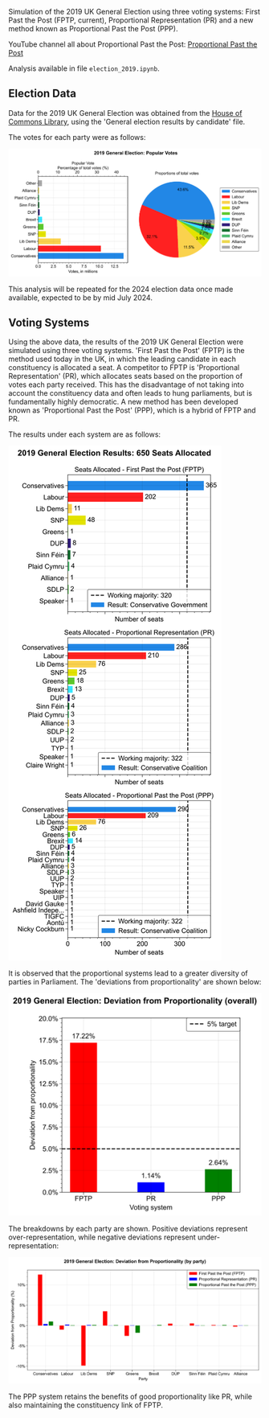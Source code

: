 Simulation of the 2019 UK General Election using three voting systems: First Past the Post (FPTP, current), Proportional Representation (PR) and a new method known as Proportional Past the Post (PPP).

YouTube channel all about Proportional Past the Post:
[Proportional Past the Post](https://www.youtube.com/@ProportionalPastthePost)

Analysis available in file `election_2019.ipynb`.

## Election Data

Data for the 2019 UK General Election was obtained from the [House of Commons Library](https://commonslibrary.parliament.uk/research-briefings/cbp-8749/), using the 'General election results by candidate' file.

The votes for each party were as follows:

![2019 UK General Election Results](figures/2019_general_election_popular_votes.svg)

This analysis will be repeated for the 2024 election data once made available, expected to be by mid July 2024.

## Voting Systems

Using the above data, the results of the 2019 UK General Election were simulated using three voting systems. 'First Past the Post' (FPTP) is the method used today in the UK, in which the leading candidate in each constituency is allocated a seat. A competitor to FPTP is 'Proportional Representation' (PR), which allocates seats based on the proportion of votes each party received. This has the disadvantage of not taking into account the constituency data and often leads to hung parliaments, but is fundamentally highly democratic. A new method has been developed known as 'Proportional Past the Post' (PPP), which is a hybrid of FPTP and PR.

The results under each system are as follows:

![2019 UK General Election Results](figures/2019_general_election_results.svg)

It is observed that the proportional systems lead to a greater diversity of parties in Parliament. The 'deviations from proportionality' are shown below:

![2019 UK General Election Results](figures/2019_general_election_proportionality.svg)

The breakdowns by each party are shown. Positive deviations represent over-representation, while negative deviations represent under-representation:

![2019 UK General Election Results](figures/2019_general_election_deviation.svg)

The PPP system retains the benefits of good proportionality like PR, while also maintaining the constituency link of FPTP.
